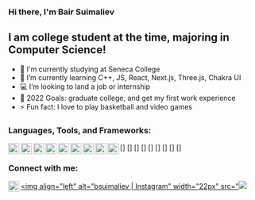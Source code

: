 ### Hi there, I'm Bair Suimaliev

## I am college student at the time, majoring in Computer Science!
- 🔭 I'm currently studying at Seneca College
- 🌱 I’m currently learning C++, JS, React, Next.js, Three.js, Chakra UI
- 💻 I’m looking to land a job or internship
- 🥅 2022 Goals: graduate college, and get my first work experience
- ⚡ Fun fact: I love to play basketball and video games

### Languages, Tools, and Frameworks:
[<img align="left" alt="C++" width="22px" src="https://img.icons8.com/color/48/000000/c-plus-plus-logo.png" />]
[<img align="left" alt="HTML" width="22px" src="https://img.icons8.com/color/48/000000/html-5--v1.png" />]
[<img align="left" alt="CSS" width="22px" src="https://img.icons8.com/color/48/000000/css3.png" />]
[<img align="left" alt="JS" width="22px" src="https://img.icons8.com/color/48/000000/javascript--v1.png" />]
[<img align="left" alt="SQL Developer" width="22px" src="https://img.icons8.com/dusk/64/000000/sql.png" />]
[<img align="left" alt="React" width="22px" src="https://img.icons8.com/office/16/000000/react.png" />]
[<img align="left" alt="Next.js" width="22px" src="https://img.icons8.com/ios-filled/50/000000/circled-n.png" />]
[<img align="left" alt="Chakra UI" width="22px" src="https://img.icons8.com/external-icongeek26-outline-colour-icongeek26/64/000000/external-flash-essentials-icongeek26-outline-colour-icongeek26.png"/>]
[<img align="left" alt="Three.js" width="22px" src="https://img.icons8.com/fluency/48/000000/triforce.png" />]
<br />

### Connect with me:
[<img align="left" alt="bsuimaliev | LinkedIn" width="22px" src="https://img.icons8.com/fluency/48/000000/linkedin.png" />][linkedin]
[<img align="left" alt="bsuimaliev | Instagram" width="22px" src="<img src="https://img.icons8.com/fluency/48/000000/instagram-new.png" />][instagram]

<br />
<br />

[linkedin]: https://www.linkedin.com/in/bair-suimaliev-9981251b6/
[instagram]: https://www.instagram.com/bb.suimaliev/
